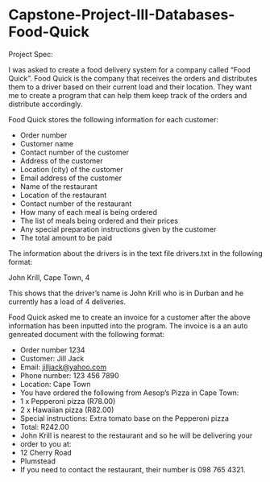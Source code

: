 # Capstone-Project-III-Databases-Food-Quick

Project Spec:

I was asked to create a food delivery system for a company called “Food Quick”.
Food Quick is the company that receives the orders and distributes them to a
driver based on their current load and their location. They want me to create a
program that can help them keep track of the orders and distribute accordingly.

Food Quick stores the following information for each customer:

- Order number
- Customer name
- Contact number of the customer
- Address of the customer
- Location (city) of the customer
- Email address of the customer
- Name of the restaurant
- Location of the restaurant
- Contact number of the restaurant
- How many of each meal is being ordered
- The list of meals being ordered and their prices
- Any special preparation instructions given by the customer
- The total amount to be paid

The information about the drivers is in the text file drivers.txt in the following
format:

John Krill, Cape Town, 4

This shows that the driver’s name is John Krill who is in Durban and he currently
has a load of 4 deliveries.

Food Quick asked me to create an invoice for a customer after the
above information has been inputted into the program. The invoice is a an auto genreated document with the following format:

- Order number 1234
- Customer: Jill Jack
- Email: jilljack@yahoo.com
- Phone number: 123 456 7890
- Location: Cape Town
- You have ordered the following from Aesop’s Pizza in Cape Town:
- 1 x Pepperoni pizza (R78.00)
- 2 x Hawaiian pizza (R82.00)
- Special instructions: Extra tomato base on the Pepperoni pizza
- Total: R242.00
- John Krill is nearest to the restaurant and so he will be delivering your
- order to you at:
- 12 Cherry Road
- Plumstead
- If you need to contact the restaurant, their number is 098 765 4321.

